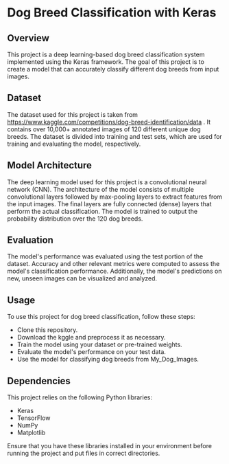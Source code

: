 
# Dog Breed Classification with Keras
## Overview
This project is a deep learning-based dog breed classification system implemented using the Keras framework. The goal of this project is to create a model that can accurately classify different dog breeds from input images.


## Dataset
The dataset used for this project is taken from https://www.kaggle.com/competitions/dog-breed-identification/data . It contains over 10,000+ annotated images of 120 different unique dog breeds. The dataset is divided into training and test sets, which are used for training and evaluating the model, respectively.

## Model Architecture
The deep learning model used for this project is a convolutional neural network (CNN). The architecture of the model consists of multiple convolutional layers followed by max-pooling layers to extract features from the input images. The final layers are fully connected (dense) layers that perform the actual classification. The model is trained to output the probability distribution over the 120 dog breeds.

## Evaluation
The model's performance was evaluated using the test portion of the dataset. Accuracy and other relevant metrics were computed to assess the model's classification performance. Additionally, the model's predictions on new, unseen images can be visualized and analyzed.

## Usage
  To use this project for dog breed classification, follow these steps:

 * Clone this repository.
 * Download the kggle and preprocess it as necessary.
 * Train the model using your dataset or pre-trained weights.  
 * Evaluate the model's performance on your test data.
 * Use the model for classifying dog breeds from My_Dog_Images.

## Dependencies
This project relies on the following Python libraries:

  * Keras
  * TensorFlow
  * NumPy
  * Matplotlib
  
Ensure that you have these libraries installed in your environment before running the project and put files in correct directories.

